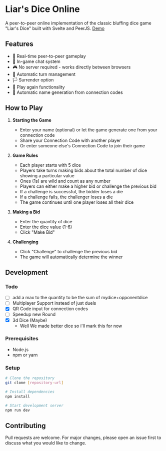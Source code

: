 # Liar's Dice Online

A peer-to-peer online implementation of the classic bluffing dice game "Liar's Dice" built with Svelte and PeerJS.
[Demo](https://abo3skr2019.github.io/Liars-Dice-Svelte/)

## Features

- 🎲 Real-time peer-to-peer gameplay
- 💬 In-game chat system
- 🎮 No server required - works directly between browsers
- 🎯 Automatic turn management
- 🏳️ Surrender option
- 🔄 Play again functionality
- 👤 Automatic name generation from connection codes

## How to Play

1. **Starting the Game**
   - Enter your name (optional) or let the game generate one from your connection code
   - Share your Connection Code with another player
   - Or enter someone else's Connection Code to join their game

2. **Game Rules**
   - Each player starts with 5 dice
   - Players take turns making bids about the total number of dice showing a particular value
   - Ones (1s) are wild and count as any number
   - Players can either make a higher bid or challenge the previous bid
   - If a challenge is successful, the bidder loses a die
   - If a challenge fails, the challenger loses a die
   - The game continues until one player loses all their dice

3. **Making a Bid**
   - Enter the quantity of dice
   - Enter the dice value (1-6)
   - Click "Make Bid"

4. **Challenging**
   - Click "Challenge" to challenge the previous bid
   - The game will automatically determine the winner

## Development
### Todo
- [ ] add a max to the quantity to be the sum of mydice+opponentdice
- [ ] Multiplayer Support instead of just duels 
- [x] QR Code input for connection codes 
- [ ] Speedup new Round 
- [x] 3d Dice (Maybe)
  - Well We made better dice so i'll mark this for now 
### Prerequisites
- Node.js
- npm or yarn

### Setup
```bash
# Clone the repository
git clone [repository-url]

# Install dependencies
npm install

# Start development server
npm run dev
```

## Contributing
Pull requests are welcome. For major changes, please open an issue first to discuss what you would like to change.

